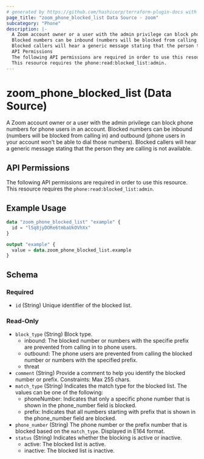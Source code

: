 ```yaml
---
# generated by https://github.com/hashicorp/terraform-plugin-docs with own template
page_title: "zoom_phone_blocked_list Data Source - zoom"
subcategory: "Phone"
description: |-
  A Zoom account owner or a user with the admin privilege can block phone numbers for phone users in an account.
  Blocked numbers can be inbound (numbers will be blocked from calling in) and outbound (phone users in your account won't be able to dial those numbers).
  Blocked callers will hear a generic message stating that the person they are calling is not available.
  API Permissions
  The following API permissions are required in order to use this resource.
  This resource requires the phone:read:blocked_list:admin.
---
```


# zoom_phone_blocked_list (Data Source)

A Zoom account owner or a user with the admin privilege can block phone numbers for phone users in an account.
Blocked numbers can be inbound (numbers will be blocked from calling in) and outbound (phone users in your account won't be able to dial those numbers).
Blocked callers will hear a generic message stating that the person they are calling is not available.

## API Permissions

The following API permissions are required in order to use this resource.
This resource requires the `phone:read:blocked_list:admin`.

## Example Usage

```terraform
data "zoom_phone_blocked_list" "example" {
  id = "lSq8jyDORe6tmbaUkOVhXx"
}

output "example" {
  value = data.zoom_phone_blocked_list.example
}
```

<!-- schema generated by tfplugindocs -->
## Schema

### Required

- `id` (String) Unique identifier of the blocked list.

### Read-Only

- `block_type` (String) Block type.
  - inbound: The blocked number or numbers with the specifie prefix are prevented from calling in to phone users.
  - outbound: The phone users  are prevented from calling the blocked number or numbers with the specified prefix.
  - threat
- `comment` (String) Provide a comment to help you identify the blocked number or prefix. Constraints: Max 255 chars.
- `match_type` (String) Indicates the match type for the blocked list. The values can be one of the following:
  - phoneNumber: Indicates that only a specific phone number that is shown in the phone_number field is blocked.
  - prefix: Indicates that all numbers starting with prefix that is shown in the phone_number field are blocked.
- `phone_number` (String) The phone number or the prefix number that is blocked based on the `match_type`. Displayed in E164 format.
- `status` (String) Indicates whether the blocking is active or inactive.
  - active: The blocked list is active.
  - inactive: The blocked list is inactive.
